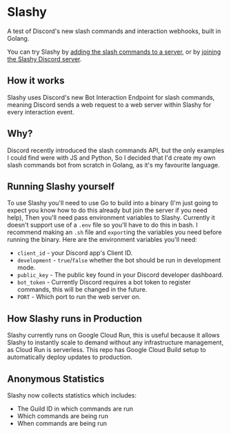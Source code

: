 # Slashy
A test of Discord's new slash commands and interaction webhooks, built in Golang.

You can try Slashy by [adding the slash commands to a server](https://go.maia.codes/slashy-invite), or by [joining the Slashy Discord server](https://discord.gg/UJbzPh77jZ).

## How it works
Slashy uses Discord's new Bot Interaction Endpoint for slash commands, meaning Discord sends a web request to a web server within Slashy for every interaction event.

## Why?
Discord recently introduced the slash commands API, but the only examples I could find were with JS and Python, So I decided that I'd create my own slash commands bot from scratch in Golang, as it's my favourite language.

## Running Slashy yourself
To use Slashy you'll need to use Go to build into a binary (I'm just going to expect you know how to do this already but join the server if you need help), Then you'll need pass environment variables to Slashy. Currently it doesn't support use of a `.env` file so you'll have to do this in bash. I recommend making an `.sh` file and `export`ing the variables you need before running the binary. Here are the environment variables you'll need:
- `client_id` - your Discord app's Client ID.
- `development` - `true`/`false` whether the bot should be run in development mode.
- `public_key` - The public key found in your Discord developer dashboard.
- `bot_token` - Currently Discord requires a bot token to register commands, this will be changed in the future.
- `PORT` - Which port to run the web server on.

## How Slashy runs in Production
Slashy currently runs on Google Cloud Run, this is useful because it allows Slashy to instantly scale to demand without any infrastructure management, as Cloud Run is serverless. This repo has Google Cloud Build setup to automatically deploy updates to production.

## Anonymous Statistics
Slashy now collects statistics which includes:
- The Guild ID in which commands are run
- Which commands are being run
- When commands are being run
